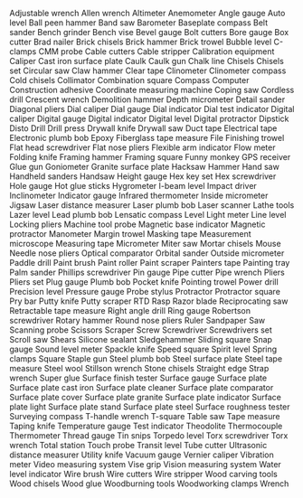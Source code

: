 Adjustable wrench
Allen wrench
Altimeter
Anemometer
Angle gauge
Auto level
Ball peen hammer
Band saw
Barometer
Baseplate compass
Belt sander
Bench grinder
Bench vise
Bevel gauge
Bolt cutters
Bore gauge
Box cutter
Brad nailer
Brick chisels
Brick hammer
Brick trowel
Bubble level
C-clamps
CMM probe
Cable cutters
Cable stripper
Calibration equipment
Caliper
Cast iron surface plate
Caulk
Caulk gun
Chalk line
Chisels
Chisels set
Circular saw
Claw hammer
Clear tape
Clinometer
Clinometer compass
Cold chisels
Collimator
Combination square
Compass
Computer
Construction adhesive
Coordinate measuring machine
Coping saw
Cordless drill
Crescent wrench
Demolition hammer
Depth micrometer
Detail sander
Diagonal pliers
Dial caliper
Dial gauge
Dial indicator
Dial test indicator
Digital caliper
Digital gauge
Digital indicator
Digital level
Digital protractor
Dipstick
Disto
Drill
Drill press
Drywall knife
Drywall saw
Duct tape
Electrical tape
Electronic plumb bob
Epoxy
Fiberglass tape measure
File
Finishing trowel
Flat head screwdriver
Flat nose pliers
Flexible arm indicator
Flow meter
Folding knife
Framing hammer
Framing square
Funny monkey
GPS receiver
Glue gun
Goniometer
Granite surface plate
Hacksaw
Hammer
Hand saw
Handheld sanders
Handsaw
Height gauge
Hex key set
Hex screwdriver
Hole gauge
Hot glue sticks
Hygrometer
I-beam level
Impact driver
Inclinometer
Indicator gauge
Infrared thermometer
Inside micrometer
Jigsaw
Laser distance measurer
Laser plumb bob
Laser scanner
Lathe tools
Lazer level
Lead plumb bob
Lensatic compass
Level
Light meter
Line level
Locking pliers
Machine tool probe
Magnetic base indicator
Magnetic protractor
Manometer
Margin trowel
Masking tape
Measurement microscope
Measuring tape
Micrometer
Miter saw
Mortar chisels
Mouse
Needle nose pliers
Optical comparator
Orbital sander
Outside micrometer
Paddle drill
Paint brush
Paint roller
Paint scraper
Painters tape
Painting tray
Palm sander
Phillips screwdriver
Pin gauge
Pipe cutter
Pipe wrench
Pliers
Pliers set
Plug gauge
Plumb bob
Pocket knife
Pointing trowel
Power drill
Precision level
Pressure gauge
Probe stylus
Protractor
Protractor square
Pry bar
Putty knife
Putty scraper
RTD
Rasp
Razor blade
Reciprocating saw
Retractable tape measure
Right angle drill
Ring gauge
Robertson screwdriver
Rotary hammer
Round nose pliers
Ruler
Sandpaper
Saw
Scanning probe
Scissors
Scraper
Screw
Screwdriver
Screwdrivers set
Scroll saw
Shears
Silicone sealant
Sledgehammer
Sliding square
Snap gauge
Sound level meter
Spackle knife
Speed square
Spirit level
Spring clamps
Square
Staple gun
Steel plumb bob
Steel surface plate
Steel tape measure
Steel wool
Stillson wrench
Stone chisels
Straight edge
Strap wrench
Super glue
Surface finish tester
Surface gauge
Surface plate
Surface plate cast iron
Surface plate cleaner
Surface plate comparator
Surface plate cover
Surface plate granite
Surface plate indicator
Surface plate light
Surface plate stand
Surface plate steel
Surface roughness tester
Surveying compass
T-handle wrench
T-square
Table saw
Tape measure
Taping knife
Temperature gauge
Test indicator
Theodolite
Thermocouple
Thermometer
Thread gauge
Tin snips
Torpedo level
Torx screwdriver
Torx wrench
Total station
Touch probe
Transit level
Tube cutter
Ultrasonic distance measurer
Utility knife
Vacuum gauge
Vernier caliper
Vibration meter
Video measuring system
Vise grip
Vision measuring system
Water level indicator
Wire brush
Wire cutters
Wire stripper
Wood carving tools
Wood chisels
Wood glue
Woodburning tools
Woodworking clamps
Wrench